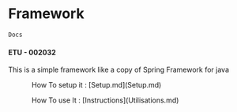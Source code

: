 # Framework
    Docs
#### ETU - 002032

<p> This is a simple framework like a copy of Spring Framework for java </p>

<ul>
  <ol> How To setup it : [Setup.md](Setup.md) </ol>
  <ol> How To use It : [Instructions](Utilisations.md) </ol>
<ul>
